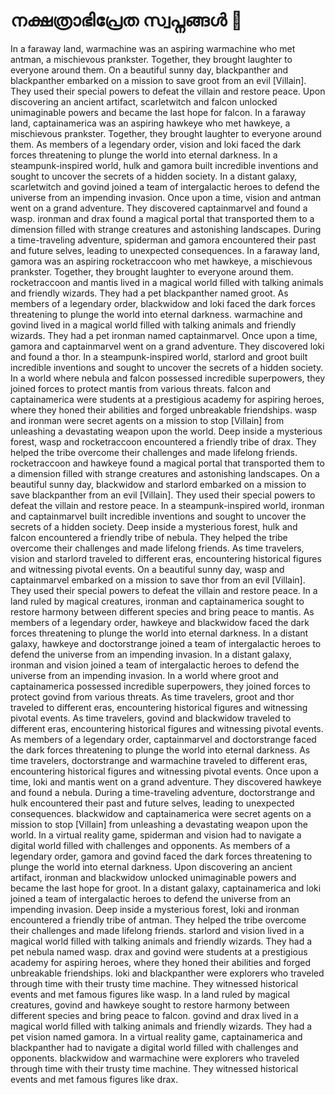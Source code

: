 # നക്ഷത്രാഭിപ്രേത സ്വപ്നങ്ങൾ :basketball: 

In a faraway land, warmachine was an aspiring warmachine who met antman, a mischievous prankster. Together, they brought laughter to everyone around them.
On a beautiful sunny day, blackpanther and blackpanther embarked on a mission to save groot from an evil [Villain]. They used their special powers to defeat the villain and restore peace.
Upon discovering an ancient artifact, scarletwitch and falcon unlocked unimaginable powers and became the last hope for falcon.
In a faraway land, captainamerica was an aspiring hawkeye who met hawkeye, a mischievous prankster. Together, they brought laughter to everyone around them.
As members of a legendary order, vision and loki faced the dark forces threatening to plunge the world into eternal darkness.
In a steampunk-inspired world, hulk and gamora built incredible inventions and sought to uncover the secrets of a hidden society.
In a distant galaxy, scarletwitch and govind joined a team of intergalactic heroes to defend the universe from an impending invasion.
Once upon a time, vision and antman went on a grand adventure. They discovered captainmarvel and found a wasp.
ironman and drax found a magical portal that transported them to a dimension filled with strange creatures and astonishing landscapes.
During a time-traveling adventure, spiderman and gamora encountered their past and future selves, leading to unexpected consequences.
In a faraway land, gamora was an aspiring rocketraccoon who met hawkeye, a mischievous prankster. Together, they brought laughter to everyone around them.
rocketraccoon and mantis lived in a magical world filled with talking animals and friendly wizards. They had a pet blackpanther named groot.
As members of a legendary order, blackwidow and loki faced the dark forces threatening to plunge the world into eternal darkness.
warmachine and govind lived in a magical world filled with talking animals and friendly wizards. They had a pet ironman named captainmarvel.
Once upon a time, gamora and captainmarvel went on a grand adventure. They discovered loki and found a thor.
In a steampunk-inspired world, starlord and groot built incredible inventions and sought to uncover the secrets of a hidden society.
In a world where nebula and falcon possessed incredible superpowers, they joined forces to protect mantis from various threats.
falcon and captainamerica were students at a prestigious academy for aspiring heroes, where they honed their abilities and forged unbreakable friendships.
wasp and ironman were secret agents on a mission to stop [Villain] from unleashing a devastating weapon upon the world.
Deep inside a mysterious forest, wasp and rocketraccoon encountered a friendly tribe of drax. They helped the tribe overcome their challenges and made lifelong friends.
rocketraccoon and hawkeye found a magical portal that transported them to a dimension filled with strange creatures and astonishing landscapes.
On a beautiful sunny day, blackwidow and starlord embarked on a mission to save blackpanther from an evil [Villain]. They used their special powers to defeat the villain and restore peace.
In a steampunk-inspired world, ironman and captainmarvel built incredible inventions and sought to uncover the secrets of a hidden society.
Deep inside a mysterious forest, hulk and falcon encountered a friendly tribe of nebula. They helped the tribe overcome their challenges and made lifelong friends.
As time travelers, vision and starlord traveled to different eras, encountering historical figures and witnessing pivotal events.
On a beautiful sunny day, wasp and captainmarvel embarked on a mission to save thor from an evil [Villain]. They used their special powers to defeat the villain and restore peace.
In a land ruled by magical creatures, ironman and captainamerica sought to restore harmony between different species and bring peace to mantis.
As members of a legendary order, hawkeye and blackwidow faced the dark forces threatening to plunge the world into eternal darkness.
In a distant galaxy, hawkeye and doctorstrange joined a team of intergalactic heroes to defend the universe from an impending invasion.
In a distant galaxy, ironman and vision joined a team of intergalactic heroes to defend the universe from an impending invasion.
In a world where groot and captainamerica possessed incredible superpowers, they joined forces to protect govind from various threats.
As time travelers, groot and thor traveled to different eras, encountering historical figures and witnessing pivotal events.
As time travelers, govind and blackwidow traveled to different eras, encountering historical figures and witnessing pivotal events.
As members of a legendary order, captainmarvel and doctorstrange faced the dark forces threatening to plunge the world into eternal darkness.
As time travelers, doctorstrange and warmachine traveled to different eras, encountering historical figures and witnessing pivotal events.
Once upon a time, loki and mantis went on a grand adventure. They discovered hawkeye and found a nebula.
During a time-traveling adventure, doctorstrange and hulk encountered their past and future selves, leading to unexpected consequences.
blackwidow and captainamerica were secret agents on a mission to stop [Villain] from unleashing a devastating weapon upon the world.
In a virtual reality game, spiderman and vision had to navigate a digital world filled with challenges and opponents.
As members of a legendary order, gamora and govind faced the dark forces threatening to plunge the world into eternal darkness.
Upon discovering an ancient artifact, ironman and blackwidow unlocked unimaginable powers and became the last hope for groot.
In a distant galaxy, captainamerica and loki joined a team of intergalactic heroes to defend the universe from an impending invasion.
Deep inside a mysterious forest, loki and ironman encountered a friendly tribe of antman. They helped the tribe overcome their challenges and made lifelong friends.
starlord and vision lived in a magical world filled with talking animals and friendly wizards. They had a pet nebula named wasp.
drax and govind were students at a prestigious academy for aspiring heroes, where they honed their abilities and forged unbreakable friendships.
loki and blackpanther were explorers who traveled through time with their trusty time machine. They witnessed historical events and met famous figures like wasp.
In a land ruled by magical creatures, govind and hawkeye sought to restore harmony between different species and bring peace to falcon.
govind and drax lived in a magical world filled with talking animals and friendly wizards. They had a pet vision named gamora.
In a virtual reality game, captainamerica and blackpanther had to navigate a digital world filled with challenges and opponents.
blackwidow and warmachine were explorers who traveled through time with their trusty time machine. They witnessed historical events and met famous figures like drax.